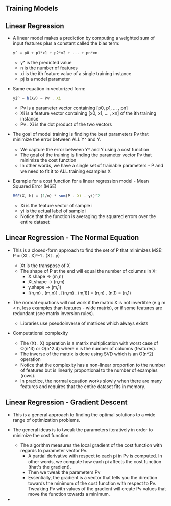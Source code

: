 Training Models
---------------

Linear Regression
-----------------
* A linear model makes a prediction by computing a weighted sum of input features plus a constant called the bias
  term:
  ```js
  y^ = p0 + p1*x1 + p2*x2 + ... + pn*xn
  ```
  - y^ is the predicted value
  - n is the number of features
  - xi is the ith feature value of a single training instance
  - pj is a model parameter

* Same equation in vectorized form:
  ```js
  yi^ = h(Xv) = Pv . Xi
  ```
  - Pv is a parameter vector containing [p0, p1, ... , pn]
  - Xi is a feature vector containing [x0, x1, ... , xn] of the ith training instance
  - Pv . Xi is the dot product of the two vectors

* The goal of model training is finding the best parameters Pv that minimize the error between ALL Y^ and Y.
  - We capture the error between Y^ and Y using a cost function 
  - The goal of the training is finding the parameter vector Pv that minimize the cost function
  - In other words, we have a single set of trainable parameters - P and we need to fit it to ALL training
    examples X

* Example for a cost function for a linear regression model - Mean Squared Error (MSE)
  ```js
  MSE(X, h) = (1/m) * sum(P . Xi - yi)^2
  ```
  - Xi is the feature vector of sample i
  - yi is the actual label of sample i
  - Notice that the function is averaging the squared errors over the entire dataset

Linear Regression - The Normal Equation
----------------------------------------
* This is a closed-form approach to find the set of P that minimizes MSE:
  P = (Xt . X)^-1 . (Xt . y)
  - Xt is the transpose of X
  - The shape of P at the end will equal the number of columns in X:
    * X.shape  ->    (m,n)
    * Xt.shape ->    (n,m)
    * y.shape  ->    (m,1)
    * [(n,m) . (m,n)] . [(n,m) . (m,1)] = (n,n) . (n,1) = (n,1)

* The normal equations will not work if the matrix X is not invertible (e.g m < n, less examples than features - wide matrix),
  or if some features are redundant (see matrix inversion rules).
  - Libraries use pseudoinverse of matrices which always exists

* Computational complexity
  - The (Xt . X) operation is a matrix multiplication with worst case of O(n^3) or  O(n^2.4) where n is the number of 
    columns (features).
  - The inverse of the matrix is done using SVD which is an O(n^2) operation
  - Notice that the complexity has a non-linear proportion to the number of features but is linearly proportional to the
    number of examples (rows). 
  - In practice, the normal equation works slowly when there are many features and requires that the entire dataset
    fits in memory.

Linear Regression - Gradient Descent
-------------------------------------
* This is a general approach to finding the optimal solutions to a wide range of optimization problems.

* The general ideas is to tweak the parameters iteratively in order to minimize the cost function.
  - The algorithm measures the local gradient of the cost function with regards to parameter vector Pv.
    * A partial derivative with respect to each pi in Pv is computed. In other words, we compute how each pi affects
      the cost function (that's the gradient).
    * Then we tweak the parameters Pv 
    * Essentially, the gradient is a vector that tells you the direction towards the minimum of the cost function
      with respect to Pv. Tweaking Pv with values of the gradient will create Pv values that move the function
      towards a minimum.

* 







  